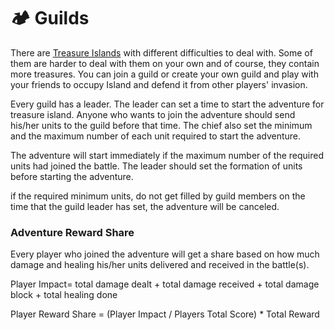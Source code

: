 # 🏕 Guilds

There are [Treasure Islands](battles.md#treasure-island) with different difficulties to deal with. Some of them are harder to deal with them on your own and of course, they contain more treasures. You can join a guild or create your own guild and play with your friends to occupy Island and defend it from other players' invasion.

Every guild has a leader. The leader can set a time to start the adventure for treasure island. Anyone who wants to join the adventure should send his/her units to the guild before that time. The chief also set the minimum and the maximum number of each unit required to start the adventure.&#x20;

The adventure will start immediately if the maximum number of the required units had joined the battle. The leader should set the formation of units before starting the adventure.

if the required minimum units, do not get filled by guild members on the time that the guild leader has set, the adventure will be canceled.

### Adventure Reward Share

Every player who joined the adventure will get a share based on how much damage and healing his/her units delivered and received in the battle(s).

Player Impact= total damage dealt + total damage received + total damage block + total healing done&#x20;

Player Reward Share = (Player Impact / Players Total Score) \* Total Reward
